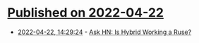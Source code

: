 # [Published on 2022-04-22](index.md)

* [2022-04-22, 14:29:24](https://news.ycombinator.com/item?id=31122002) - [Ask HN: Is Hybrid Working a Ruse?](https://news.ycombinator.com/item?id=31122002)
